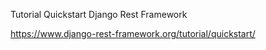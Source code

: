 Tutorial Quickstart Django Rest Framework

https://www.django-rest-framework.org/tutorial/quickstart/
